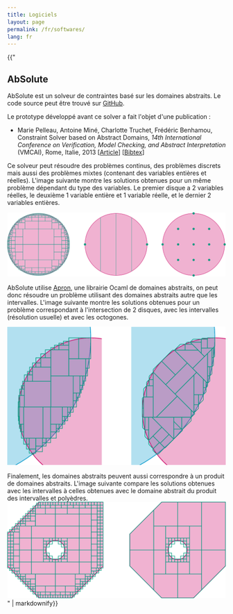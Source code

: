 ```yaml
---
title: Logiciels
layout: page
permalink: /fr/softwares/
lang: fr
---
```


<section>

{{"
# AbSolute

AbSolute est un solveur de contraintes basé sur les domaines abstraits. Le code source peut être trouvé sur [GitHub](https://github.com/mpelleau/AbSolute).

Le prototype développé avant ce solver a fait l'objet d'une publication :
- Marie Pelleau, Antoine Miné, Charlotte Truchet, Frédéric Benhamou, Constraint Solver based on Abstract Domains, _14th International Conference on Verification, Model Checking, and Abstract Interpretation_ (VMCAI), Rome, Italie, 2013 [[Article](http://i3s.unice.fr/~mpelleau/ressources/publi/vmcai-2013.pdf)] [[Bibtex](http://i3s.unice.fr/~mpelleau/ressources/biblio/pelleau-VMCAI13.bib)]

Ce solveur peut résoudre des problèmes continus, des problèmes discrets mais aussi des problèmes mixtes (contenant des variables entières et réelles). L'image suivante montre les solutions obtenues pour un même problème dépendant du type des variables. Le premier disque a 2 variables réelles, le deuxième 1 variable entière et 1 variable réelle, et le dernier 2 variables entières.

![absoluteb](/img/absolute_1.png)


AbSolute utilise [Apron](http://apron.cri.ensmp.fr/library/), une librairie Ocaml de domaines abstraits, on peut donc résoudre un problème utilisant des domaines abstraits autre que les intervalles. L'image suivante montre les solutions obtenues pour un problème correspondant à l'intersection de 2 disques, avec les intervalles (résolution usuelle) et avec les octogones.

![absolutes](/img/absolute_2.png)


Finalement, les domaines abstraits peuvent aussi correspondre à un produit de domaines abstraits. L'image suivante compare les solutions obtenues avec les intervalles à celles obtenues avec le domaine abstrait du produit des intervalles et polyèdres.
![absolutes](/img/absolute_3.png)
" | markdownify}}
</section>

